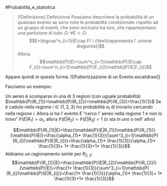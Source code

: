 #Probabilità_e_statistica 
>[!Definizione]  Definizione
>Possiamo descrivere la probabilità di un qualsiasi evento se sono note le probabilità condizionate rispetto ad un gruppo di eventi, che sono esclusivi tra loro, che rappresentano una partizione di tutto $\Omega$:
>$\forall E \subset \Omega$:
>$$E=\bigcup^n_{i=1}(E\cap F) \ (\text{rappresenta l' unione disgiunta})$$
>Allora:
>$$\mathbb{P}(E)=\sum^n_{i=1}\mathbb{P}(E\cap F_{i})=\sum^n_{i=1}\mathbb{P}(F_{i})\mathbb{P}(E|F_{i})$$

Appare quindi in questa forma:
![[Fattorizzazione di un Evento.excalidraw]]

Facciamo un esempio:

Un aereo è scomparso in una di 3 regioni (con uguale probabilità)
$\mathbb{P}(R_{1})=\mathbb{P}(R_{2})=\mathbb{P}(R_{3})=\frac{1}{3}$
Se è caduto nella regione $i\in\{1,2,3\}$ ho probabilità $\alpha_{i}$ di trovarlo cercando nella regione $i$.
Allora si ha l’ evento $E$ “cerco l’ aereo nella regione 1 e non lo trovo”
$\mathbb{P}(E|R_{1})=\alpha_{1}$, allora $\mathbb{P}(E|R_{2})=\mathbb{P}(E|R_{3})=1$ (o sta in uno o nell’ altro)

$$\mathbb{P}(R_{1}|E)=\frac{\mathbb{P}(E|R_{1})\mathbb{P}(R_{1})}{\mathbb{P}(E)}=\frac{\alpha_{1}* \frac{1}{3}}{\sum^3_{i=1}\mathbb{P}(R_{i})\mathbb{P}(E|R_{i})}=\frac{\alpha_{1}* \frac{1}{3}}{\alpha_{1}* \frac{1}{3}+ 1* \frac{1}{3}+1* \frac{1}{3}}$$
Abbiamo un ragionamento simile per $R_{2,3}$:
$$\mathbb{P}(R_{2}|E)=\frac{\mathbb{P}(E|R_{2})\mathbb{P}(R_{2})}{\mathbb{P}(E)}=\frac{1* \frac{1}{3}}{\sum^3_{i=1}\mathbb{P}(R_{i})\mathbb{P}(E|R_{i})}=\frac{1* \frac{1}{3}}{\alpha_{1}* \frac{1}{3}+ 1* \frac{1}{3}+1* \frac{1}{3}}$$
